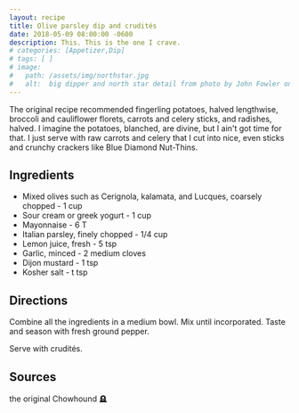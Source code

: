 ```yaml
---
layout: recipe
title: Olive parsley dip and crudités
date: 2018-05-09 08:00:00 -0600
description: This. This is the one I crave.
# categories: [Appetizer,Dip]
# tags: [ ]
# image:  
#   path: /assets/img/northstar.jpg
#   alt:  big dipper and north star detail from photo by John Fowler on Unsplash
---
```


The original recipe recommended fingerling potatoes, halved lengthwise, broccoli and cauliflower florets, carrots and celery sticks, and radishes, halved. I imagine the potatoes, blanched, are divine, but I ain't got time for that. I just serve with raw carrots and celery that I cut into nice, even sticks and crunchy crackers like Blue Diamond Nut-Thins.

## Ingredients
- Mixed olives such as Cerignola, kalamata, and Lucques, coarsely chopped - 1 cup
- Sour cream or greek yogurt - 1 cup
- Mayonnaise - 6 T
- Italian parsley, finely chopped - 1/4 cup
- Lemon juice, fresh - 5 tsp
- Garlic, minced - 2 medium cloves
- Dijon mustard - 1 tsp
- Kosher salt - t tsp

## Directions
Combine all the ingredients in a medium bowl. Mix until incorporated. Taste and season with fresh ground pepper.

Serve with crudités.

## Sources
the original Chowhound :headstone:
